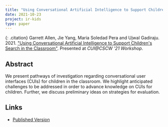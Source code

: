 ```yaml
---
title: "Using Conversational Artificial Intelligence to Support Children's Search in the Classroom"
date: 2021-10-23
project: ir-kids
type: paper
---
```


{: .citation}
Garrett Allen, Jie Yang, Maria Soledad Pera and Ujwal Gadiraju. 2021. ["Using Conversational Artificial Intelligence to Support Children's Search in the Classroom"](#). Presented at <cite>CUI@CSCW '21 Workshop</cite>.

## Abstract

We present pathways of investigation regarding conversational user interfaces (CUIs) for children in the classroom. We highlight anticipated challenges to be addressed in order to advance knowledge on CUIs for children. Further, we discuss preliminary ideas on strategies for evaluation.

## Links

<!-- * [Paper PDF]() -->
* [Published Version](https://www.conversationaluserinterfaces.org/workshops/CSCW2021/pdfs/2-Allen.pdf)
